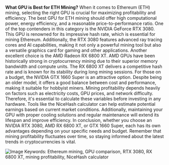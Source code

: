 **What GPU is Best for ETH Mining?**
When it comes to Ethereum (ETH) mining, selecting the right GPU is crucial for maximizing profitability and efficiency. The best GPU for ETH mining should offer high computational power, energy efficiency, and a reasonable price-to-performance ratio. One of the top contenders in this category is the NVIDIA GeForce RTX 3080. This GPU is renowned for its impressive hash rate, which is essential for mining Ethereum. Additionally, the RTX 3080 features advanced ray tracing cores and AI capabilities, making it not only a powerful mining tool but also a versatile graphics card for gaming and other applications.
Another excellent choice is the AMD Radeon RX 6800 XT. AMD GPUs have been historically strong in cryptocurrency mining due to their superior memory bandwidth and compute units. The RX 6800 XT delivers a competitive hash rate and is known for its stability during long mining sessions. For those on a budget, the NVIDIA GTX 1660 Super is an attractive option. Despite being an older model, it offers a good balance between cost and performance, making it suitable for hobbyist miners.
Mining profitability depends heavily on factors such as electricity costs, GPU prices, and network difficulty. Therefore, it's essential to calculate these variables before investing in any hardware. Tools like the NiceHash calculator can help estimate potential earnings based on current market conditions. Additionally, maintaining your GPU with proper cooling solutions and regular maintenance will extend its lifespan and improve efficiency.
In conclusion, whether you choose an NVIDIA RTX 3080, AMD RX 6800 XT, or GTX 1660 Super, each has its own advantages depending on your specific needs and budget. Remember that mining profitability fluctuates over time, so staying informed about the latest trends in cryptocurrencies is vital.

![Image](https://github.com/user-attachments/assets/d7419ec9-dc67-403f-bf28-8faea5f1f74f)
Keywords: Ethereum mining, GPU comparison, RTX 3080, RX 6800 XT, mining profitability, NiceHash calculator
